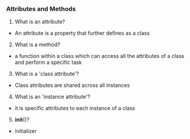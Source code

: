 ### Attributes and Methods

1. What is an attribute?

  - An attribute is a property that further defines as a class

2. What is a method?

  - a function within a class which can access all the attributes of a class and perform a specific task

3. What is a 'class attribute'?

  - Class attributes are shared across all instances

4. What is an 'instance attribute'?

  - it is specific attributes to each instance of a class

5. __init__()?

  - initializer
